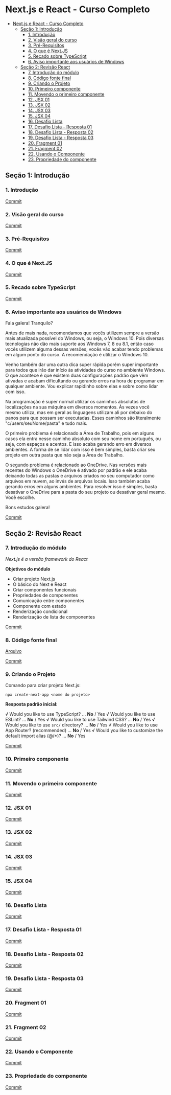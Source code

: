 # Next.js e React - Curso Completo

- [Next.js e React - Curso Completo](#nextjs-e-react---curso-completo)
	- [Seção 1: Introdução](#seção-1-introdução)
		- [1. Introdução](#1-introdução)
		- [2. Visão geral do curso](#2-visão-geral-do-curso)
		- [3. Pré-Requisitos](#3-pré-requisitos)
		- [4. O que é Next.JS](#4-o-que-é-nextjs)
		- [5. Recado sobre TypeScript](#5-recado-sobre-typescript)
		- [6. Aviso importante aos usuários de Windows](#6-aviso-importante-aos-usuários-de-windows)
	- [Seção 2: Revisão React](#seção-2-revisão-react)
		- [7. Introdução do módulo](#7-introdução-do-módulo)
		- [8. Código fonte final](#8-código-fonte-final)
		- [9. Criando o Projeto](#9-criando-o-projeto)
		- [10. Primeiro componente](#10-primeiro-componente)
		- [11. Movendo o primeiro componente](#11-movendo-o-primeiro-componente)
		- [12. JSX 01](#12-jsx-01)
		- [13. JSX 02](#13-jsx-02)
		- [14. JSX 03](#14-jsx-03)
		- [15. JSX 04](#15-jsx-04)
		- [16. Desafio Lista](#16-desafio-lista)
		- [17. Desafio Lista - Resposta 01](#17-desafio-lista---resposta-01)
		- [18. Desafio Lista - Resposta 02](#18-desafio-lista---resposta-02)
		- [19. Desafio Lista - Resposta 03](#19-desafio-lista---resposta-03)
		- [20. Fragment 01](#20-fragment-01)
		- [21. Fragment 02](#21-fragment-02)
		- [22. Usando o Componente](#22-usando-o-componente)
		- [23. Propriedade do componente](#23-propriedade-do-componente)


## Seção 1: Introdução

### 1. Introdução

[Commit](https://github.com/Alexandresl/curso-next-react/tree/3a3a2d477ea6c912d47bceef2edff5fa6b2707f4)

### 2. Visão geral do curso

[Commit](https://github.com/Alexandresl/curso-next-react/tree/25ccafc0307540e08dbfc465a76759177d31915d)

### 3. Pré-Requisitos

[Commit](https://github.com/Alexandresl/curso-next-react/tree/8d59e67e6a88b95d6e6b20c1aaf80bff5ea0c09c)

### 4. O que é Next.JS

[Commit](https://github.com/Alexandresl/curso-next-react/tree/9a7a978aac53c5e84738ad98161fab251103a854)

### 5. Recado sobre TypeScript

[Commit](https://github.com/Alexandresl/curso-next-react/tree/cc48a1d86d5fd465d6eb4e1bc027274941337d16)

### 6. Aviso importante aos usuários de Windows

Fala galera! Tranquilo?

Antes de mais nada, recomendamos que vocês utilizem sempre a versão mais atualizada possível do Windows, ou seja, o Windows 10. Pois diversas tecnologias não dão mais suporte aos Windows 7, 8 ou 8.1, então caso vocês utilizem alguma dessas versões, vocês vão acabar tendo problemas em algum ponto do curso. A recomendação é utilizar o Windows 10.

Venho também dar uma outra dica super rápida porém super importante para todos que irão dar início às atividades do curso no ambiente Windows. O que acontece é que existem duas configurações padrão que vêm ativadas e acabam dificultando ou gerando erros na hora de programar em qualquer ambiente. Vou explicar rapidinho sobre elas e sobre como lidar com isso.

Na programação é super normal utilizar os caminhos absolutos de localizações na sua máquina em diversos momentos. Às vezes você mesmo utiliza, mas em geral as linguagens utilizam ali por debaixo do panos para que possam ser executadas. Esses caminhos são literalmente "c/users/seuNome/pasta" e tudo mais.

O primeiro problema é relacionado a Área de Trabalho, pois em alguns casos ela entra nesse caminho absoluto com seu nome em português, ou seja, com espaços e acentos. E isso acaba gerando erro em diversos ambientes. A forma de se lidar com isso é bem simples, basta criar seu projeto em outra pasta que não seja a Área de Trabalho.

O segundo problema é relacionado ao OneDrive. Nas versões mais recentes do Windows o OneDrive é ativado por padrão e ele acaba deixando todas as pastas e arquivos criados no seu computador como arquivos em nuvem, ao invés de arquivos locais. Isso também acaba gerando erros em alguns ambientes. Para resolver isso é simples, basta desativar o OneDrive para a pasta do seu projeto ou desativar geral mesmo. Você escolhe.

Bons estudos galera!

[Commit](https://github.com/Alexandresl/curso-next-react/tree/0a41377a5eb470e890431d066ad480a6152f6e97)

## Seção 2: Revisão React

### 7. Introdução do módulo

*Next.js é a versão framework do React*

**Objetivos do módulo**

- Criar projeto Next.js
- O básico do Next e React
- Criar componentes funcionais
- Propriedades de componentes
- Comunicação entre componentes
- Componente com estado
- Renderização condicional
- Renderização de lista de componentes

[Commit](https://github.com/Alexandresl/curso-next-react/tree/e42b545f5abc98d9419005317633ab672cf031b8)

### 8. Código fonte final

[Arquivo](Files/exercicios.zip)

[Commit](https://github.com/Alexandresl/curso-next-react/tree/fdbd405e7023482cb05aa1789eb48592c0e286ea)

### 9. Criando o Projeto

Comando para criar projeto Next.js:

```npx create-next-app <nome do projeto>```

**Resposta padrão inicial:**

√ Would you like to use TypeScript? ... **No** / Yes
√ Would you like to use ESLint? ... **No** / Yes
√ Would you like to use Tailwind CSS? ... **No** / Yes
√ Would you like to use `src/` directory? ... **No** / Yes
√ Would you like to use App Router? (recommended) ... **No** / Yes
√ Would you like to customize the default import alias (@/*)? ... **No** / Yes

[Commit](https://github.com/Alexandresl/curso-next-react/tree/006674afaf5dcff735beb9b91da711767428ea78)

### 10. Primeiro componente

[Commit](https://github.com/Alexandresl/curso-next-react/tree/a61f590b31c59d87ea0fa23e42aab2e0861827bb)

### 11. Movendo o primeiro componente

[Commit](https://github.com/Alexandresl/curso-next-react/tree/215436225d6d4586b483a180271347bafc27aca5)

### 12. JSX 01

[Commit](https://github.com/Alexandresl/curso-next-react/tree/9866237fb50bfa9d4522124a0acb398b3b6b627d)

### 13. JSX 02

[Commit](https://github.com/Alexandresl/curso-next-react/tree/63ed575a96f58339b699c324b763e355438313ab)

### 14. JSX 03	

[Commit](https://github.com/Alexandresl/curso-next-react/tree/825026ccf67314a062c18366b42418ca14bfe488)

### 15. JSX 04

[Commit](https://github.com/Alexandresl/curso-next-react/tree/d96498ad59bcf0eab2bc306178a86a9b9fbd4acd)

### 16. Desafio Lista

[Commit](https://github.com/Alexandresl/curso-next-react/tree/641a72aec824775a9d843bb86d8034b88a0683e4)

### 17. Desafio Lista - Resposta 01

[Commit](https://github.com/Alexandresl/curso-next-react/tree/8c7ac8b6cf8b04c3fdeb25dc3ef63c90fd2f09ec)

### 18. Desafio Lista - Resposta 02

[Commit](https://github.com/Alexandresl/curso-next-react/tree/4aa0e69cd5d5c393bc100e1556e481cd534c05f0)

### 19. Desafio Lista - Resposta 03

[Commit](https://github.com/Alexandresl/curso-next-react/tree/586b000a277ce0e7c0f0baf338fdae80337731e4)

### 20. Fragment 01

[Commit](https://github.com/Alexandresl/curso-next-react/tree/7d1822d8d27724ea40c2a154fcd14d71533f02c1)

### 21. Fragment 02

[Commit](https://github.com/Alexandresl/curso-next-react/tree/f74d56b723cff54dce1ba0f3e672d9a5a4624a13)

### 22. Usando o Componente

[Commit](https://github.com/Alexandresl/curso-next-react/tree/1da2aa2820e99a1549f2b95e0e465fc3a8aa246c)

### 23. Propriedade do componente

[Commit]()